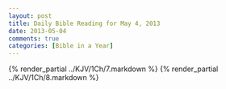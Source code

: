 ```yaml
---
layout: post
title: Daily Bible Reading for May 4, 2013
date: 2013-05-04
comments: true
categories: [Bible in a Year]
---
```

{% render_partial ../KJV/1Ch/7.markdown %}
{% render_partial ../KJV/1Ch/8.markdown %}
